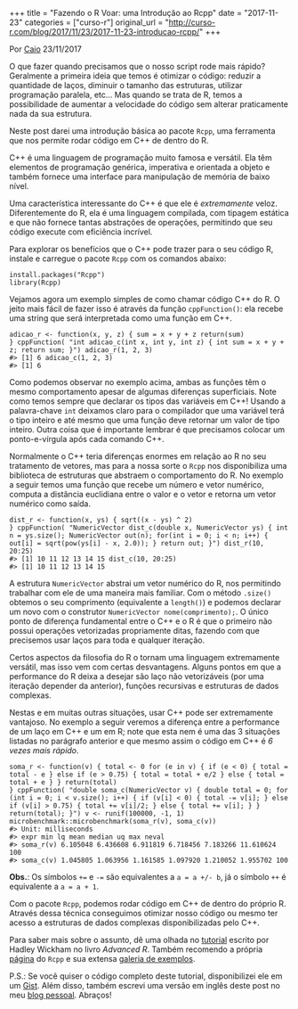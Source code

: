 +++
title = "Fazendo o R Voar: uma Introdução ao Rcpp"
date = "2017-11-23"
categories = ["curso-r"]
original_url = "http://curso-r.com/blog/2017/11/23/2017-11-23-introducao-rcpp/"
+++

<p class="text-muted text-uppercase mb-small text-right">
Por <a href="http://curso-r.com/author/caio">Caio</a> 23/11/2017
</p>
<p>
O que fazer quando precisamos que o nosso script rode mais rápido?
Geralmente a primeira ideia que temos é otimizar o código: reduzir a
quantidade de laços, diminuir o tamanho das estruturas, utilizar
programação paralela, etc… Mas quando se trata de R, temos a
possibilidade de aumentar a velocidade do código sem alterar
praticamente nada da sua estrutura.
</p>
<p>
Neste post darei uma introdução básica ao pacote <code>Rcpp</code>, uma
ferramenta que nos permite rodar código em C++ de dentro do R.
</p>
<p>
C++ é uma linguagem de programação muito famosa e versátil. Ela têm
elementos de programação genérica, imperativa e orientada a objeto e
também fornece uma interface para manipulação de memória de baixo nível.
</p>
<p>
Uma característica interessante do C++ é que ele é <em>extremamente</em>
veloz. Diferentemente do R, ela é uma linguagem compilada, com tipagem
estática e que não fornece tantas abstrações de operações, permitindo
que seu código execute com eficiência incrível.
</p>
<p>
Para explorar os benefícios que o C++ pode trazer para o seu código R,
instale e carregue o pacote <code>Rcpp</code> com os comandos abaixo:
</p>
<pre class="r"><code>install.packages(&quot;Rcpp&quot;)
library(Rcpp)</code></pre>
<p>
Vejamos agora um exemplo simples de como chamar código C++ do R. O jeito
mais fácil de fazer isso é através da função <code>cppFunction()</code>:
ela recebe uma string que será interpretada como uma função em C++.
</p>
<pre class="r"><code>adicao_r &lt;- function(x, y, z) { sum = x + y + z return(sum)
} cppFunction( &quot;int adicao_c(int x, int y, int z) { int sum = x + y + z; return sum; }&quot;) adicao_r(1, 2, 3)
#&gt; [1] 6 adicao_c(1, 2, 3)
#&gt; [1] 6</code></pre>
<p>
Como podemos observar no exemplo acima, ambas as funções têm o mesmo
comportamento apesar de algumas diferenças superficiais. Note como temos
sempre que declarar os tipos das variáveis em C++! Usando a
palavra-chave <code>int</code> deixamos claro para o compilador que uma
variável terá o tipo inteiro e até mesmo que uma função deve retornar um
valor de tipo inteiro. Outra coisa que é importante lembrar é que
precisamos colocar um ponto-e-vírgula após cada comando C++.
</p>

<p>
Normalmente o C++ teria diferenças enormes em relação ao R no seu
tratamento de vetores, mas para a nossa sorte o <code>Rcpp</code> nos
disponibiliza uma biblioteca de estruturas que abstraem o comportamento
do R. No exemplo a seguir temos uma função que recebe um número e vetor
numérico, computa a distância euclidiana entre o valor e o vetor e
retorna um vetor numérico como saída.
</p>
<pre class="r"><code>dist_r &lt;- function(x, ys) { sqrt((x - ys) ^ 2)
} cppFunction( &quot;NumericVector dist_c(double x, NumericVector ys) { int n = ys.size(); NumericVector out(n); for(int i = 0; i &lt; n; i++) { out[i] = sqrt(pow(ys[i] - x, 2.0)); } return out; }&quot;) dist_r(10, 20:25)
#&gt; [1] 10 11 12 13 14 15 dist_c(10, 20:25)
#&gt; [1] 10 11 12 13 14 15</code></pre>
<p>
A estrutura <code>NumericVector</code> abstrai um vetor numérico do R,
nos permitindo trabalhar com ele de uma maneira mais familiar. Com o
método <code>.size()</code> obtemos o seu comprimento (equivalente a
<code>length()</code>) e podemos declarar um novo com o construtor
<code>NumericVector nome(comprimento);</code>. O único ponto de
diferença fundamental entre o C++ e o R é que o primeiro não possui
operações vetorizadas propriamente ditas, fazendo com que precisemos
usar laços para toda e qualquer iteração.
</p>

<p>
Certos aspectos da filosofia do R o tornam uma linguagem extremamente
versátil, mas isso vem com certas desvantagens. Alguns pontos em que a
performance do R deixa a desejar são laço não vetorizáveis (por uma
iteração depender da anterior), funções recursivas e estruturas de dados
complexas.
</p>
<p>
Nestas e em muitas outras situações, usar C++ pode ser extremamente
vantajoso. No exemplo a seguir veremos a diferença entre a performance
de um laço em C++ e um em R; note que esta nem é uma das 3 situações
listadas no parágrafo anterior e que mesmo assim o código em C++ é <em>6
vezes mais rápido</em>.
</p>
<pre class="r"><code>soma_r &lt;- function(v) { total &lt;- 0 for (e in v) { if (e &lt; 0) { total = total - e } else if (e &gt; 0.75) { total = total + e/2 } else { total = total + e } } return(total)
} cppFunction( &quot;double soma_c(NumericVector v) { double total = 0; for (int i = 0; i &lt; v.size(); i++) { if (v[i] &lt; 0) { total -= v[i]; } else if (v[i] &gt; 0.75) { total += v[i]/2; } else { total += v[i]; } } return(total); }&quot;) v &lt;- runif(100000, -1, 1)
microbenchmark::microbenchmark(soma_r(v), soma_c(v))
#&gt; Unit: milliseconds
#&gt; expr min lq mean median uq max neval
#&gt; soma_r(v) 6.105048 6.436608 6.911819 6.718456 7.183266 11.610624 100
#&gt; soma_c(v) 1.045805 1.063956 1.161585 1.097920 1.210052 1.955702 100</code></pre>
<p>
<strong>Obs.</strong>: Os símbolos <code>+=</code> e <code>-=</code> são
equivalentes a <code>a = a +/- b</code>, já o símbolo <code>++</code> é
equivalente a <code>a = a + 1</code>.
</p>

<p>
Com o pacote <code>Rcpp</code>, podemos rodar código em C++ de dentro do
próprio R. Através dessa técnica conseguimos otimizar nosso código ou
mesmo ter acesso a estruturas de dados complexas disponibilizadas pelo
C++.
</p>
<p>
Para saber mais sobre o assunto, dê uma olhada no
<a href="http://adv-r.had.co.nz/Rcpp.html">tutorial</a> escrito por
Hadley Wickham no livro <em>Advanced R</em>. Também recomendo a própria
<a href="http://www.rcpp.org/">página</a> do <code>Rcpp</code> e sua
extensa <a href="http://gallery.rcpp.org/">galeria de exemplos</a>.
</p>
<p>
P.S.: Se você quiser o código completo deste tutorial, disponibilizei
ele em um
<a href="https://gist.github.com/ctlente/8d6c025a8e60319fdba63f247cef164a">Gist</a>.
Além disso, também escrevi uma versão em inglês deste post no meu
<a href="http://ctlente.com/en/rcpp-intro/">blog pessoal</a>. Abraços!
</p>


